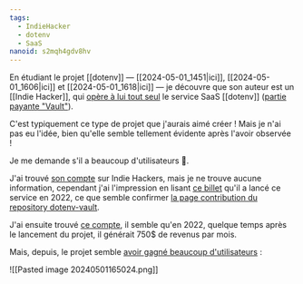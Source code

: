 ```yaml
---
tags:
  - IndieHacker
  - dotenv
  - SaaS
nanoid: s2mqh4gdv8hv
---
```

En étudiant le projet [[dotenv]] — [[2024-05-01_1451|ici]], [[2024-05-01_1606|ici]] et [[2024-05-01_1618|ici]]  — je découvre que son auteur est un [[Indie Hacker]], qui [opère à lui tout seul](https://www.linkedin.com/in/motdotla/) le service SaaS [[dotenv]] ([partie payante "Vault"](https://www.dotenv.org/pricing/)).

C'est typiquement ce type de projet que j'aurais aimé créer ! Mais je n'ai pas eu l'idée, bien qu'elle semble tellement évidente après l'avoir observée !

Je me demande s'il a beaucoup d'utilisateurs 🤔.

J'ai trouvé [son compte](https://www.indiehackers.com/mot/history) sur Indie Hackers, mais je ne trouve aucune information, cependant j'ai l'impression en lisant [ce billet](https://www.indiehackers.com/product/dotenv-vault/250-000-developer-secrets--NBrcjsK4DmUP-B753s9) qu'il a lancé ce service en 2022, ce que semble confirmer [la page contribution du repository dotenv-vault](https://github.com/dotenv-org/dotenv-vault/graphs/contributors).

J'ai ensuite trouvé [ce compte](https://www.indiehackers.com/product/dotenv-vault), il semble qu'en 2022, quelque temps après le lancement du projet, il générait 750$ de revenus par mois.

Mais, depuis, le projet semble [avoir gagné beaucoup d'utilisateurs](https://star-history.com/#dotenv-org/dotenv-vault&Date) :

![[Pasted image 20240501165024.png]]
